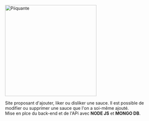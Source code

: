 <img src="https://85m.fr/aureliej/piiquante.jpg" width="300" alt="Piiquante" />

Site proposant d'ajouter, liker ou disliker une sauce. Il est possible de modifier ou supprimer une sauce que l'on a soi-même ajouté. <br>
Mise en plce du back-end et de l'APi avec <strong>NODE JS</strong> et <strong>MONGO DB</strong>.
